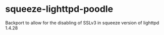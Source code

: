 squeeze-lighttpd-poodle
=======================

Backport to allow for the disabling of SSLv3 in squeeze version of lighttpd 1.4.28

